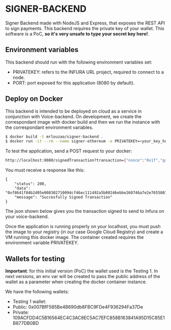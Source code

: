 # SIGNER-BACKEND

Signer Backend made with NodeJS and Express, that exposes the REST API to sign payments.
This backend requires the private key of your wallet. This software is a PoC, **so it's very unsafe to type your secret key here!**.


## Environment variables

This backend should run with the following environment variables set:

* PRIVATEKEY: refers to the INFURA URL project, required to connect to a node.
* PORT: port exposed for this application (8080 by default).

## Deploy on Docker

This backend is intended to be deployed on cloud as a service in conjunction with Voice-backend. On development, we create the correspondant image with docker build and then we run the instance with the correspondant environment variables.

```bash
$ docker build -t mrlouzao/signer-backend . 
$ docker run -it --rm --name signer-ethereum -e PRIVATEKEY=<your_key_here> -p 8080:8080 mrlouzao/signer-backend
```

To test the application, send a POST request to your docker:
```bash
http://localhost:8080/signedTransaction?transaction={"nonce":"0x1f","gasPrice":"0xb2d05e00","gasLimit":"0x27100","to":"0xCF46eC111492a5b00246eBBe260746A7E2E76558","value":"0x01","data":"0x00"}
```

You must receive a response like this:
```
{
    "status": 200,
    "data": "0xf8641f84b2d05e008302710094cf46ec111492a5b00246ebbe260746a7e2e7655801002aa0a81ddce221db36ab164ac9c98e17fb912cc590bf18ab12161e8425ed218e5334a05be20bb5a904c3cfcac363d0b86406cfab2550541328c5204547076e6b612e8e",
    "message": "Succesfully Signed Transaction"
}
```

The json shown below gives you the transaction signed to send to Infura on your voice-backend.

Once the application is running properly on your localhost, you must push the image to your registry (in our case Google Cloud Registry) and create a VM running this docker image. The container created requires the environment variable PRIVATEKEY.


## Wallets for testing

**Important**: for this initial version (PoC) the wallet used is the Testing 1. In next versions, an env var will be created to pass the public address of the wallet as a parameter when creating the docker container instance.

We have the following wallets:

- Testing 1 wallet:
 - Public: 0x007BfF585Be4B690db8FBC9FDe4F936294Fa37De
 - Private: 109ACFDD4C5B16564EC4C3AC8EC5AC7EFC858B163841A95D15C85E1B877DB0BD
